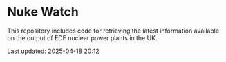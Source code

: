 # Nuke Watch

This repository includes code for retrieving the latest information available on the output of EDF nuclear power plants in the UK.

Last updated: 2025-04-18 20:12